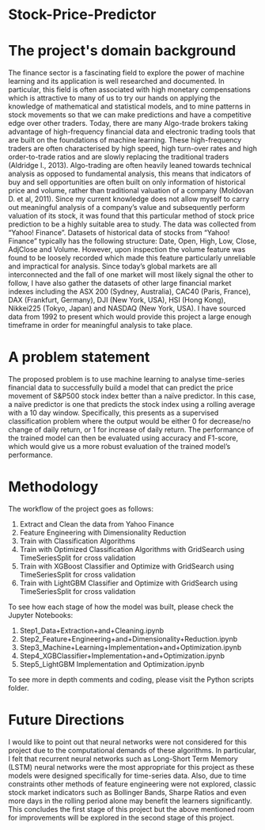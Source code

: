# Stock-Price-Predictor
# The project's domain background
The finance sector is a fascinating field to explore the power of machine learning and its application is well researched and documented. In particular, this field is often associated with high monetary compensations which is attractive to many of us to try our hands on applying the knowledge of mathematical and statistical models, and to mine patterns in stock movements so that we can make predictions and have a competitive edge over other traders.
Today, there are many Algo-trade brokers taking advantage of high-frequency financial data and electronic trading tools that are built on the foundations of machine learning. These high-frequency traders are often characterised by high speed, high turn-over rates and high order-to-trade ratios and are slowly replacing the traditional traders (Aldridge I., 2013). Algo-trading are often heavily leaned towards technical analysis as opposed to fundamental analysis, this means that indicators of buy and sell opportunities are often built on only information of historical price and volume, rather than traditional valuation of a company (Moldovan D. et al, 2011).
Since my current knowledge does not allow myself to carry out meaningful analysis of a company’s value and subsequently perform valuation of its stock, it was found that this particular method of stock price prediction to be a highly suitable area to study.
The data was collected from “Yahoo! Finance”. Datasets of historical data of stocks from “Yahoo! Finance” typically has the following structure: Date, Open, High, Low, Close, AdjClose and Volume. However, upon inspection the volume feature was found to be loosely recorded which made this feature particularly unreliable and impractical for analysis.
Since today’s global markets are all interconnected and the fall of one market will most likely signal the other to follow, I have also gather the datasets of other large financial market indexes including the ASX 200 (Sydney, Australia), CAC40 (Paris, France), DAX (Frankfurt, Germany), DJI (New York, USA), HSI (Hong Kong), Nikkei225 (Tokyo, Japan) and NASDAQ (New York, USA). I have sourced data from 1992 to present which would provide this project a large enough timeframe in order for meaningful analysis to take place.

# A problem statement
The proposed problem is to use machine learning to analyse time-series financial data to successfully build a model that can predict the price movement of S&P500 stock index better than a naïve predictor. In this case, a naïve predictor is one that predicts the stock index using a rolling average with a 10 day window. Specifically, this presents as a supervised classification problem where the output would be either 0 for decrease/no change of daily return, or 1 for increase of daily return. The performance of the trained model can then be evaluated using accuracy and F1-score, which would give us a more robust evaluation of the trained model’s performance.

# Methodology
The workflow of the project goes as follows:
1) Extract and Clean the data from Yahoo Finance
2) Feature Engineering with Dimensionality Reduction
3) Train with Classification Algorithms
4) Train with Optimized Classification Algorithms with GridSearch using TimeSeriesSplit for cross validation
5) Train with XGBoost Classifier and Optimize with GridSearch using TimeSeriesSplit for cross validation
6) Train with LightGBM Classifier and Optimize with GridSearch using TimeSeriesSplit for cross validation

To see how each stage of how the model was built, please check the Jupyter Notebooks:
1) Step1_Data+Extraction+and+Cleaning.ipynb
2) Step2_Feature+Engineering+and+Dimensionality+Reduction.ipynb
3) Step3_Machine+Learning+Implementation+and+Optimization.ipynb
4) Step4_XGBClassifier+Implementation+and+Optimization.ipynb
5) Step5_LightGBM Implementation and Optimization.ipynb

To see more in depth comments and coding, please visit the Python scripts folder.

# Future Directions
I would like to point out that neural networks were not considered for this project due to the computational demands of these algorithms. In particular, I felt that recurrent neural networks such as Long-Short Term Memory (LSTM) neural networks were the most appropriate for this project as these models were designed specifically for time-series data. Also, due to time constraints other methods of feature engineering were not explored, classic stock market indicators such as Bollinger Bands, Sharpe Ratios and even more days in the rolling period alone may benefit the learners significantly. This concludes the first stage of this project but the above mentioned room for improvements will be explored in the second stage of this project.
